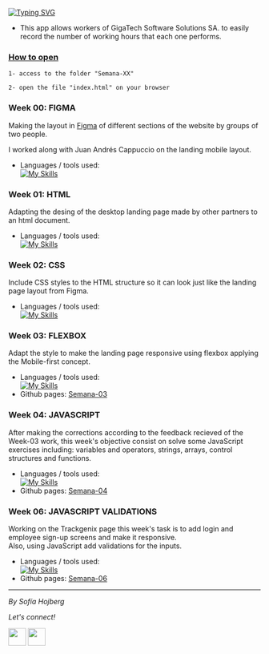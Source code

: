 [![Typing SVG](https://readme-typing-svg.herokuapp.com?font=Roboto&size=30&duration=3000&pause=1000&color=373867&background=AACE9B&center=true&vCenter=true&width=200&lines=Trackgenix)](https://git.io/typing-svg)

- This app allows workers of GigaTech Software Solutions SA. to easily record the number of working hours that each one performs.

### <ins>How to open</ins>
  ```
  1- access to the folder "Semana-XX"

  2- open the file "index.html" on your browser
 ```
### **Week 00: FIGMA**
Making the layout in [Figma](https://www.figma.com/proto/m90Zv0Q9fTqU4m0HPQ25AK/UI-kit-RR-(BaSP)---grupo-a?node-id=1166%3A8849&scaling=scale-down&page-id=41%3A5&starting-point-node-id=1166%3A8849&show-proto-sidebar=1) of different sections of the website by groups of two people.

I worked along with Juan Andrés Cappuccio on the landing mobile layout.
<br>
- Languages / tools used:
<br>[![My Skills](https://skills.thijs.gg/icons?i=figma)](https://skills.thijs.gg)

### **Week 01: HTML**
Adapting the desing of the desktop landing page made by other partners to an html document.
<br>
- Languages / tools used:
<br>[![My Skills](https://skills.thijs.gg/icons?i=html)](https://skills.thijs.gg)

### **Week 02: CSS**
Include CSS styles to the HTML structure so it can look just like the landing page layout from Figma.
<br>
- Languages / tools used:
<br>[![My Skills](https://skills.thijs.gg/icons?i=html,css)](https://skills.thijs.gg)

### **Week 03: FLEXBOX**
Adapt the style to make the landing page responsive using flexbox applying the Mobile-first concept.
<br>
- Languages / tools used:
<br>[![My Skills](https://skills.thijs.gg/icons?i=html,css)](https://skills.thijs.gg)
- Github pages: [Semana-03](https://sofihoj.github.io/BaSP-A2022-Etapa-1/Semana-03/index.html)

### **Week 04: JAVASCRIPT**
After making the corrections according to the feedback recieved of the Week-03 work, this week's objective consist on solve some JavaScript exercises including: variables and operators, strings, arrays, control structures and functions.
<br>
- Languages / tools used:
<br>[![My Skills](https://skills.thijs.gg/icons?i=html,css,js)](https://skills.thijs.gg)
- Github pages: [Semana-04](https://sofihoj.github.io/BaSP-A2022-Etapa-1/Semana-04/index.html)

### **Week 06: JAVASCRIPT VALIDATIONS**
Working on the Trackgenix page this week's task is to add login and employee sign-up screens and make it responsive.<br>
Also, using JavaScript add validations for the inputs.<br>
- Languages / tools used:
<br>[![My Skills](https://skills.thijs.gg/icons?i=html,css,js)](https://skills.thijs.gg)
- Github pages: [Semana-06](https://sofihoj.github.io/BaSP-A2022-Etapa-1/Semana-06/index.html)

<hr />

_By Sofía Hojberg_
<p>
  <i>Let's connect!</i>
</p>
  <p>
    <a href="https://www.linkedin.com/in/sofía-hojberg/" alt="Linkedin"><img src="https://cdn-icons-png.flaticon.com/512/145/145807.png" width="35px"></a>
    <a href="mailto:sofiahojberg@gmail.com" alt="Send me an email"><img src="https://cdn-icons-png.flaticon.com/512/732/732200.png" width="35px"></a>
 </p>
